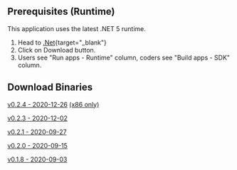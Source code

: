 ﻿## Prerequisites (Runtime)
This application uses the latest .NET 5 runtime.

1) Head to [.Net](https://dotnet.microsoft.com){target="_blank"}
2) Click on Download button.
3) Users see "Run apps - Runtime" column, coders see "Build apps - SDK" column.

## Download Binaries
[v0.2.4 - 2020-12-26](http://xeth.de/Releases/SramComparer/Comparer-SoE.0.2.4.zip) [(x86 only)](http://xeth.de/Releases/SramComparer/x86/Comparer-SoE.0.2.4.zip)

[v0.2.3 - 2020-12-02](http://xeth.de/Releases/SramComparer/Comparer-SoE.0.2.3.zip)

[v0.2.1 - 2020-09-27](http://xeth.de/Releases/SramComparer/Comparer-SoE.0.2.1.zip)

[v0.2.0 - 2020-09-15](http://xeth.de/Releases/SramComparer/Comparer-SoE.0.2.0.zip)

[v0.1.8 - 2020-09-03](http://xeth.de/Releases/SramComparer/Comparer-SoE.0.1.8.zip)
